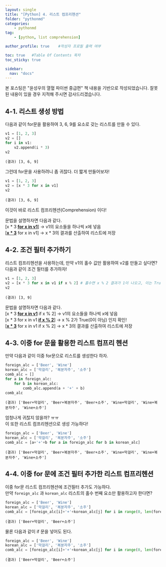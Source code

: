 ```yaml
---
layout: single
title: "[Python] 4. 리스트 컴프리헨션"
folder: "pythonmd"
categories:
    - pythonmd
tag:
    - [python, list comprehension]

author_profile: true    #작성자 프로필 출력 여부

toc: true   #Table Of Contents 목차 
toc_sticky: true

sidebar:
  nav: "docs"
---
```


본 포스팅은 "윤성우의 열혈 파이썬 중급편" 책 내용을 기반으로 작성되었습니다.
잘못된 내용이 있을 경우 지적해 주시면 감사드리겠습니다.

## 4-1. 리스트 생성 방법

다음과 같이 for문을 활용하여 3, 6, 9를 요소로 갖는 리스트를 만들 수 있다.
```python
v1 = [1, 2, 3]
v2 = []
for i in v1:
    v2.append(i * 3)
v2
```
    (결과) [3, 6, 9]

그런데 for문을 사용하려니 좀 귀찮다.
더 짧게 만들어보자!

```python
v1 = [1, 2, 3]
v2 = [x * 3 for x in v1]
v2
```
    (결과) [3, 6, 9]

이것이 바로 리스트 컴프리헨션(Comprehension) 이다!

문법을 설명하자면 다음과 같다. <br/>
[x * 3 **<u>for x in v1</u>**] → v1의 요소들을 하나씩 x에 넣음<br/>
[**<u>x * 3</u>** for x in v1] → x * 3의 결과를 산출하여 리스트에 저장<br/>

## 4-2. 조건 필터 추가하기
리스트 컴프리헨션을 사용하는데, 만약 v1의 홀수 값만 활용하여 v2를 만들고 싶다면? <br/>
다음과 같이 조건 필터를 추가하자!

```python
v1 = [1, 2, 3]
v2 = [x * 3 for x in v1 if x % 2] # 홀수면 x % 2 결과가 1이 나오고, 이는 True로 인식된다.
v2
```
    (결과) [3, 9]

문법을 설명하자면 다음과 같다. <br/>
[x * 3 **<u>for x in v1</u>** if x % 2] → v1의 요소들을 하나씩 x에 넣음<br/>
[x * 3 for x in v1 **<u>if x % 2</u>**] → x % 2가 True(0이 아님) 인지 확인!<br/>
[**<u>x * 3</u>** for x in v1 if x % 2] → x * 3의 결과를 산출하여 리스트에 저장<br/>

## 4-3. 이중 for 문을 활용한 리스트 컴프리 헨션

만약 다음과 같이 이중 for문으로 리스트를 생성한다 하자.
```python
foreign_alc = ['Beer', 'Wine']
korean_alc = ['막걸리', '복분자주', '소주']
comb_alc = []
for a in foreign_alc:
    for b in korean_alc:
        comb_alc.append(a + '+' + b)
comb_alc
```
    (결과) ['Beer+막걸리', 'Beer+복분자주', 'Beer+소주', 'Wine+막걸리', 'Wine+복분자주', 'Wine+소주']

엄청나게 귀찮지 않을까? ㅠㅠ<br/>
이 또한 리스트 컴프리헨션으로 생성 가능하다!
```python
foreign_alc = ['Beer', 'Wine']
korean_alc = ['막걸리', '복분자주', '소주']
comb_alc = [a+'+'+b for a in foreign_alc for b in korean_alc]
```
    (결과) ['Beer+막걸리', 'Beer+복분자주', 'Beer+소주', 'Wine+막걸리', 'Wine+복분자주', 'Wine+소주']

## 4-4. 이중 for 문에 조건 필터 추가한 리스트 컴프리헨션

이중 for문 리스트 컴프리헨션에 조건필터 추가도 가능하다.<br/>
만약 `foreign_alc` 과 `korean_alc` 리스트의 홀수 번째 요소만 활용하고자 한다면?

```python
foreign_alc = ['Beer', 'Wine']
korean_alc = ['막걸리', '복분자주', '소주']
comb_alc = [foreign_alc[i]+'+'+korean_alc[j] for i in range(0, len(foreign_alc)) for j in range(0, len(korean_alc)) if (i % 2 == 0 and j % 2 == 0)]
```
    (결과) ['Beer+막걸리', 'Beer+소주']

물론 다음과 같이 if 문을 넣어도 된다.
```python
foreign_alc = ['Beer', 'Wine']
korean_alc = ['막걸리', '복분자주', '소주']
comb_alc = [foreign_alc[i]+'+'+korean_alc[j] for i in range(0, len(foreign_alc)) if (i % 2 == 0) for j in range(0, len(korean_alc)) if (j % 2 == 0)] # if문 순서 주목!
```
    (결과) ['Beer+막걸리', 'Beer+소주']